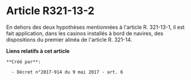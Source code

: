 # Article R321-13-2

En dehors des deux hypothèses mentionnées à l'article R. 321-13-1, il est fait application, dans les casinos installés à bord
de navires, des dispositions du premier alinéa de l'article R. 321-14.

**Liens relatifs à cet article**

	**Créé par**:

	  - Décret n°2017-914 du 9 mai 2017 - art. 6
